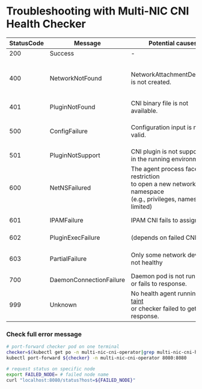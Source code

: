 # Troubleshooting with Multi-NIC CNI Health Checker

|StatusCode |Message        |Potential causes                           |Actions|
|---        |---            |---                                        |---|
|200        |Success        |-                                          |-|
|400        |NetworkNotFound|NetworkAttachmentDefinition is not created.| Check multinicnetwork CR whether <br>the `.spec.namespaces` is limited to specific list.<br> If included your namespace, check [controller log](./troubleshooting.md#get-controller-log).|
|401        |PluginNotFound |CNI binary file is not available.| Check [CNI binary file](./troubleshooting.md#cni-binary-not-exist).|
|500        |ConfigFailure  |Configuration input is not valid.| Check `NetworkAttachmentDefinition.spec.config`<br> comparing with full error message from [/status response](./troubleshooting.md#check-full-error-message). 
|501        |PluginNotSupport|CNI plugin is not supported <br>in the running environment.|Check [requirements of CNI](https://github.com/foundation-model-stack/multi-nic-cni#requirements).
|600        |NetNSFailured  |The agent process faces restriction<br>to open a new network Linux namespace <br>(e.g., privileges, namespace limited)|Check full error message from [/status response](./troubleshooting.md#check-full-error-message). 
|601        |IPAMFailure|IPAM CNI fails to assign an IP|Check [IPAM CNI log](./troubleshooting.md#ipam-execadd-failed) and full error message from [/status response](./troubleshooting.md#check-full-error-message). 
|602        |PluginExecFailure|(depends on failed CNI)|Check [CNI log](./troubleshooting.md#ipam-execadd-failed) and full error message from [/status response](./troubleshooting.md#check-full-error-message). 
|603        |PartialFailure|Only some network device is not healthy|Identify failed network address from [/status response](#check-full-error-message).<br> Check [connectivity failure](./troubleshooting.md#ping-failed). 
|700        |DaemonConnectionFailure|Daemon pod is not running <br>or fails to response.|Check if [multi-nicd is deployed](./troubleshooting.md#hostinterface-not-created) ).<br> If yes, check [multi-nicd log](./troubleshooting.md#get-multi-nicd-log).
|999        |Unknown|No health agent running by [taint](https://kubernetes.io/docs/concepts/scheduling-eviction/taint-and-toleration/)<br>or checker failed to get response.|If agent is normally running, <br>check full error message from [/status response](#check-full-error-message).

### Check full error message

```bash
# port-forward checker pod on one terminal
checker=$(kubectl get po -n multi-nic-cni-operator|grep multi-nic-cni-health-checker|awk '{ print $1 }')
kubectl port-forward ${checker} -n multi-nic-cni-operator 8080:8080

# request status on specific node
export FAILED_NODE= # failed node name
curl "localhost:8080/status?host=${FAILED_NODE}"
```